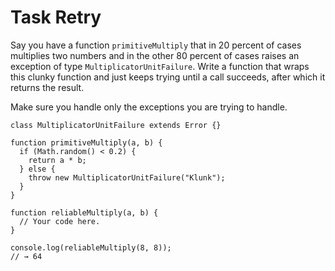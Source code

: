 # Task Retry


Say you have a function ```primitiveMultiply``` that in 20 percent of cases multiplies two numbers and in the other 80 percent of cases raises an exception of type ```MultiplicatorUnitFailure```. Write a function that wraps this clunky function and just keeps trying until a call succeeds, after which it returns the result.

Make sure you handle only the exceptions you are trying to handle.

```
class MultiplicatorUnitFailure extends Error {}

function primitiveMultiply(a, b) {
  if (Math.random() < 0.2) {
    return a * b;
  } else {
    throw new MultiplicatorUnitFailure("Klunk");
  }
}

function reliableMultiply(a, b) {
  // Your code here.
}

console.log(reliableMultiply(8, 8));
// → 64
```